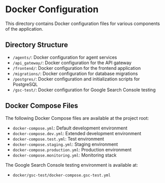 # Docker Configuration

This directory contains Docker configuration files for various components of the application.

## Directory Structure

- `/agents/`: Docker configuration for agent services
- `/api_gateway/`: Docker configuration for the API gateway
- `/frontend/`: Docker configuration for the frontend application
- `/migrations/`: Docker configuration for database migrations
- `/postgres/`: Docker configuration and initialization scripts for PostgreSQL
- `/gsc-test/`: Docker configuration for Google Search Console testing

## Docker Compose Files

The following Docker Compose files are available at the project root:

- `docker-compose.yml`: Default development environment
- `docker-compose.dev.yml`: Extended development environment
- `docker-compose.test.yml`: Test environment
- `docker-compose.staging.yml`: Staging environment
- `docker-compose.production.yml`: Production environment
- `docker-compose.monitoring.yml`: Monitoring stack

The Google Search Console testing environment is available at:

- `docker/gsc-test/docker-compose.gsc-test.yml`